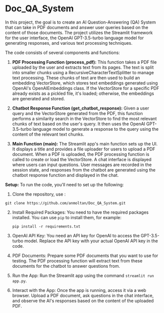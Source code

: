 # Doc_QA_System

In this project, the goal is to create an AI Question-Answering (QA) System that can take in PDF documents and answer user queries based on the content of those documents. The project utilizes the Streamlit framework for the user interface, the OpenAI GPT-3.5-turbo language model for generating responses, and various text processing techniques.

The code consists of several components and functions:

1. **PDF Processing Function (process_pdf):** This function takes a PDF file uploaded by the user and extracts text from its pages. The text is split into smaller chunks using a RecursiveCharacterTextSplitter to manage text processing. These chunks of text are then used to build an embedding VectorStore, which stores text embeddings generated using OpenAI's OpenAIEmbeddings class. If the VectorStore for a specific PDF already exists as a pickled file, it's loaded; otherwise, the embeddings are generated and stored.

2. **Chatbot Response Function (get_chatbot_response):** Given a user query and the VectorStore generated from the PDF, this function performs a similarity search in the VectorStore to find the most relevant chunks of text based on the user's query. It then uses the OpenAI GPT-3.5-turbo language model to generate a response to the query using the content of the relevant text chunks.

3. **Main Function (main):** The Streamlit app's main function sets up the UI. It displays a title and provides a file uploader for users to upload a PDF document. When a PDF is uploaded, the PDF processing function is called to create or load the VectorStore. A chat interface is displayed where users can input questions. User messages are recorded in the session state, and responses from the chatbot are generated using the chatbot response function and displayed in the chat.

**Setup:**
To run the code, you'll need to set up the following:

1. Clone the repository, use :
```
git clone https://github.com/anmoltan/Doc_QA_System.git
```
2. Install Required Packages: You need to have the required packages installed. You can use `pip` to install them, for example:
   ```
   pip install -r requirements.txt
   ```

3. OpenAI API Key: You need an API key for OpenAI to access the GPT-3.5-turbo model. Replace the API key with your actual OpenAI API key in the code.

4. PDF Documents: Prepare some PDF documents that you want to use for testing. The PDF processing function will extract text from these documents for the chatbot to answer questions from.

5. Run the App: Run the Streamlit app using the command `streamlit run app.py`.

6. Interact with the App: Once the app is running, access it via a web browser. Upload a PDF document, ask questions in the chat interface, and observe the AI's responses based on the content of the uploaded PDF.
